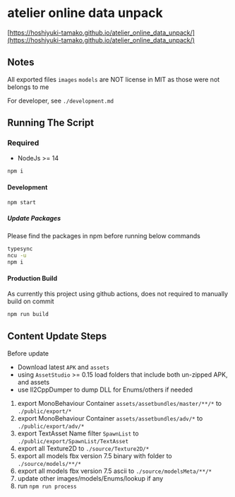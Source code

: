 # atelier online data unpack

[https://hoshiyuki-tamako.github.io/atelier_online_data_unpack/](https://hoshiyuki-tamako.github.io/atelier_online_data_unpack/)

## Notes

All exported files `images` `models` are NOT license in MIT as those were not belongs to me

For developer, see `./development.md`

## Running The Script

### Required

- NodeJs >= 14

```bash
npm i
```

#### Development

```bash
npm start
```

##### Update Packages

Please find the packages in npm before running below commands

```bash
typesync
ncu -u
npm i
```

#### Production Build

As currently this project using github actions, does not required to manually build on commit

```bash
npm run build
```

## Content Update Steps

Before update

- Download latest `APK` and `assets`
- using `AssetStudio` >= 0.15 load folders that include both un-zipped APK, and assets
- use Il2CppDumper to dump DLL for Enums/others if needed

1. export MonoBehaviour Container `assets/assetbundles/master/**/*` to `./public/export/*`
2. export MonoBehaviour Container `assets/assetbundles/adv/*` to `./public/export/adv/*`
3. export TextAsset Name filter `SpawnList` to `./public/export/SpawnList/TextAsset`
4. export all Texture2D to `./source/Texture2D/*`
5. export all models fbx version 7.5 binary with folder to `./source/models/**/*`
6. export all models fbx version 7.5 ascii to `./source/modelsMeta/**/*`
7. update other images/models/Enums/lookup if any
8. run `npm run process`

